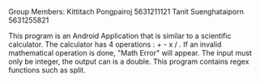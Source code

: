 Group Members:
Kittitach Pongpairoj 5631211121
Tanit Suenghataiporn 5631255821

This program is an Android Application that is similar to a scientific calculator. 
The calculator has 4 operations : + - x / . If an invalid mathematical operation is done, "Math Error" will appear. 
The input must only be integer, the output can is a double. This program contains regex functions such as split.
